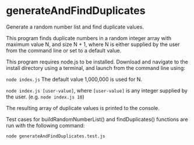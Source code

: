 # generateAndFindDuplicates
Generate a random number list and find duplicate values.

This program finds duplicate numbers in a random integer array with maximum value N, and size N + 1, where N is either supplied by the user from the command line or set to a default value.

This program requires node.js to be installed. Download and navigate to the install directory using a terminal, and launch from the command line using:

`node index.js` The default value 1,000,000 is used for N.

`node index.js [user-value]`, where `[user-value]` is any integer supplied by the user. (e.g. `node index.js 10`)

The resulting array of duplicate values is printed to the console.

Test cases for buildRandomNumberList() and findDuplicates() functions are run with the following command:

`node generateAndFindDuplicates.test.js`
